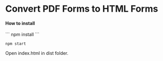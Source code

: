 <h1>
    Convert PDF Forms to HTML Forms
</h1>

<h4>How to install</h4>
```
npm install
```

```
npm start
```
Open index.html in dist folder.

